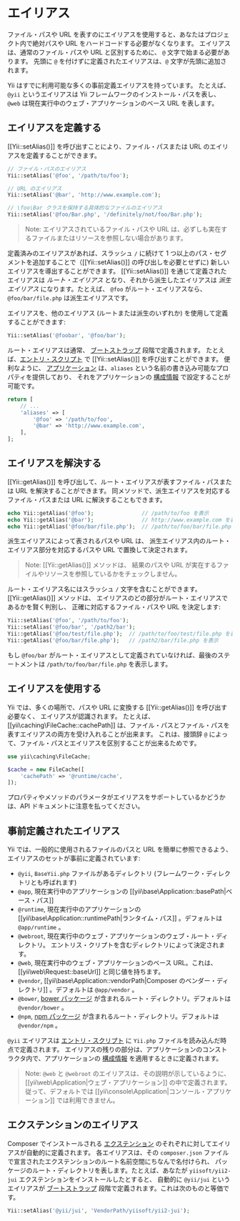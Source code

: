 エイリアス
==========

ファイル・パスや URL を表すのにエイリアスを使用すると、あなたはプロジェクト内で絶対パスや URL をハードコードする必要がなくなります。
エイリアスは、通常のファイル・パスや URL と区別するために、 `@` 文字で始まる必要があります。
先頭に `@` を付けずに定義されたエイリアスは、`@` 文字が先頭に追加されます。

Yii はすでに利用可能な多くの事前定義エイリアスを持っています。
たとえば、 `@yii` というエイリアスは Yii フレームワークのインストール・パスを表し、`@web` は現在実行中のウェブ・アプリケーションのベース URL を表します。

エイリアスを定義する <span id="defining-aliases"></span>
--------------------

[[Yii::setAlias()]] を呼び出すことにより、ファイル・パスまたは URL のエイリアスを定義することができます。

```php
// ファイル・パスのエイリアス
Yii::setAlias('@foo', '/path/to/foo');

// URL のエイリアス
Yii::setAlias('@bar', 'http://www.example.com');

// \foo\Bar クラスを保持する具体的なファイルのエイリアス
Yii::setAlias('@foo/Bar.php', '/definitely/not/foo/Bar.php');
```

> Note: エイリアスされているファイル・パスや URL は、必ずしも実在するファイルまたはリソースを参照しない場合があります。

定義済みのエイリアスがあれば、スラッシュ `/` に続けて 1 つ以上のパス・セグメントを追加することで（[[Yii::setAlias()]]
の呼び出しを必要とせずに) 新しいエイリアスを導出することができます。 [[Yii::setAlias()]] を通じて定義されたエイリアスは
*ルート・エイリアス* となり、それから派生したエイリアスは *派生エイリアス* になります。たとえば、 `@foo` がルート・エイリアスなら、
`@foo/bar/file.php` は派生エイリアスです。

エイリアスを、他のエイリアス (ルートまたは派生のいずれか) を使用して定義することができます:

```php
Yii::setAlias('@foobar', '@foo/bar');
```

ルート・エイリアスは通常、 [ブートストラップ](runtime-bootstrapping.md) 段階で定義されます。
たとえば、[エントリ・スクリプト](structure-entry-scripts.md) で [[Yii::setAlias()]] を呼び出すことができます。
便利なように、 [アプリケーション](structure-applications.md) は、`aliases` という名前の書き込み可能なプロパティを提供しており、
それをアプリケーションの [構成情報](concept-configurations.md) で設定することが可能です。

```php
return [
    // ...
    'aliases' => [
        '@foo' => '/path/to/foo',
        '@bar' => 'http://www.example.com',
    ],
];
```


エイリアスを解決する <span id="resolving-aliases"></span>
--------------------

[[Yii::getAlias()]] を呼び出して、ルート・エイリアスが表すファイル・パスまたは URL を解決することができます。
同メソッドで、派生エイリアスを対応するファイル・パスまたは URL に解決することもできます。

```php
echo Yii::getAlias('@foo');               // /path/to/foo を表示
echo Yii::getAlias('@bar');               // http://www.example.com を表示
echo Yii::getAlias('@foo/bar/file.php');  // /path/to/foo/bar/file.php を表示
```

派生エイリアスによって表されるパスや URL は、
派生エイリアス内のルート・エイリアス部分を対応するパスや URL で置換して決定されます。

> Note: [[Yii::getAlias()]] メソッドは、 結果のパスや URL が実在するファイルやリソースを参照しているかをチェックしません。


ルート・エイリアス名にはスラッシュ `/` 文字を含むことができます。 [[Yii::getAlias()]] メソッドは、
エイリアスのどの部分がルート・エイリアスであるかを賢く判別し、
正確に対応するファイル・パスや URL を決定します:

```php
Yii::setAlias('@foo', '/path/to/foo');
Yii::setAlias('@foo/bar', '/path2/bar');
Yii::getAlias('@foo/test/file.php');  // /path/to/foo/test/file.php を表示
Yii::getAlias('@foo/bar/file.php');   // /path2/bar/file.php を表示
```

もし `@foo/bar` がルート・エイリアスとして定義されていなければ、最後のステートメントは `/path/to/foo/bar/file.php` を表示します。


エイリアスを使用する <span id="using-aliases"></span>
--------------------

Yii では、多くの場所で、パスや URL に変換する [[Yii::getAlias()]] を呼び出す必要なく、
エイリアスが認識されます。
たとえば、 [[yii\caching\FileCache::cachePath]] は、ファイル・パスとファイル・パスを表すエイリアスの両方を受け入れることが出来ます。
これは、接頭辞 `@` によって、ファイル・パスとエイリアスを区別することが出来るためです。

```php
use yii\caching\FileCache;

$cache = new FileCache([
    'cachePath' => '@runtime/cache',
]);
```

プロパティやメソッドのパラメータがエイリアスをサポートしているかどうかは、API ドキュメントに注意を払ってください。


事前定義されたエイリアス <span id="predefined-aliases"></span>
------------------------

Yii では、一般的に使用されるファイルのパスと URL を簡単に参照できるよう、エイリアスのセットが事前に定義されています:

- `@yii`, `BaseYii.php` ファイルがあるディレクトリ (フレームワーク・ディレクトリとも呼ばれます)
- `@app`, 現在実行中のアプリケーションの [[yii\base\Application::basePath|ベース・パス]]
- `@runtime`, 現在実行中のアプリケーションの [[yii\base\Application::runtimePath|ランタイム・パス]] 。デフォルトは `@app/runtime` 。
- `@webroot`, 現在実行中のウェブ・アプリケーションのウェブ・ルート・ディレクトリ。
  エントリス・クリプトを含むディレクトリによって決定されます。
- `@web`, 現在実行中のウェブ・アプリケーションのベース URL。これは、 [[yii\web\Request::baseUrl]] と同じ値を持ちます。
- `@vendor`, [[yii\base\Application::vendorPath|Composer のベンダー・ディレクトリ]] 。デフォルトは `@app/vendor` 。
- `@bower`, [bower パッケージ](http://bower.io/) が含まれるルート・ディレクトリ。デフォルトは `@vendor/bower` 。
- `@npm`, [npm パッケージ](https://www.npmjs.org/) が含まれるルート・ディレクトリ。デフォルトは `@vendor/npm` 。

`@yii` エイリアスは [エントリ・スクリプト](structure-entry-scripts.md) に `Yii.php` ファイルを読み込んだ時点で定義されます。
エイリアスの残りの部分は、アプリケーションのコンストラクタ内で、アプリケーションの [構成情報](concept-configurations.md)
を適用するときに定義されます。

> Note: `@web` と `@webroot` のエイリアスは、その説明が示しているように、[[yii\web\Application|ウェブ・アプリケーション]] の中で定義されます。従って、デフォルトでは [[yii\console\Application|コンソール・アプリケーション]] では利用できません。

エクステンションのエイリアス <span id="extension-aliases"></span>
----------------------------

Composer でインストールされる [エクステンション](structure-extensions.md) のそれぞれに対してエイリアスが自動的に定義されます。
各エイリアスは、その `composer.json` ファイルで宣言されたエクステンションのルート名前空間にちなんで名付けられ、
パッケージのルート・ディレクトリを表します。たとえば、あなたが `yiisoft/yii2-jui` エクステンションをインストールしたとすると、
自動的に `@yii/jui` というエイリアスが [ブートストラップ](runtime-bootstrapping.md) 段階で定義されます。これは次のものと等価です。

```php
Yii::setAlias('@yii/jui', 'VendorPath/yiisoft/yii2-jui');
```
